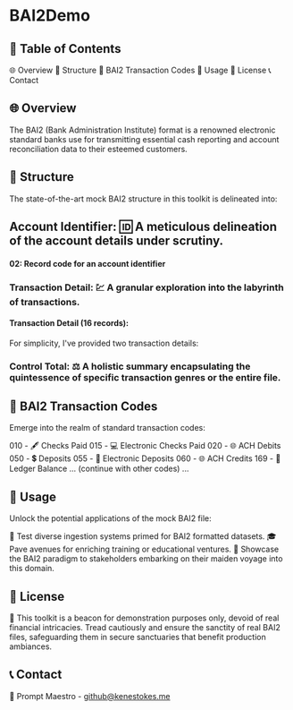 # BAI2Demo

## 📘 Table of Contents
🌐 Overview
📖 Structure
🔢 BAI2 Transaction Codes
🚀 Usage
📜 License
📞 Contact

## 🌐 Overview
The BAI2 (Bank Administration Institute) format is a renowned electronic standard banks use for transmitting essential cash reporting and account reconciliation data to their esteemed customers.

## 📖 Structure
The state-of-the-art mock BAI2 structure in this toolkit is delineated into:

## Account Identifier: 🆔 A meticulous delineation of the account details under scrutiny.
#### 02: Record code for an account identifier

### Transaction Detail: 💹 A granular exploration into the labyrinth of transactions.
#### Transaction Detail (16 records):
For simplicity, I've provided two transaction details:

### Control Total: ⚖️ A holistic summary encapsulating the quintessence of specific transaction genres or the entire file.

## 🔢 BAI2 Transaction Codes
Emerge into the realm of standard transaction codes:

010 - 🖋 Checks Paid
015 - 💻 Electronic Checks Paid
020 - 🌐 ACH Debits
050 - 💲 Deposits
055 - 🔌 Electronic Deposits
060 - 🌐 ACH Credits
169 - 📘 Ledger Balance
... (continue with other codes) ...

## 🚀 Usage
Unlock the potential applications of the mock BAI2 file:

🧪 Test diverse ingestion systems primed for BAI2 formatted datasets.
🎓 Pave avenues for enriching training or educational ventures.
💼 Showcase the BAI2 paradigm to stakeholders embarking on their maiden voyage into this domain.

## 📜 License
🚫 This toolkit is a beacon for demonstration purposes only, devoid of real financial intricacies. Tread cautiously and ensure the sanctity of real BAI2 files, safeguarding them in secure sanctuaries that benefit production ambiances.

## 📞 Contact
📧 Prompt Maestro - github@kenestokes.me 
